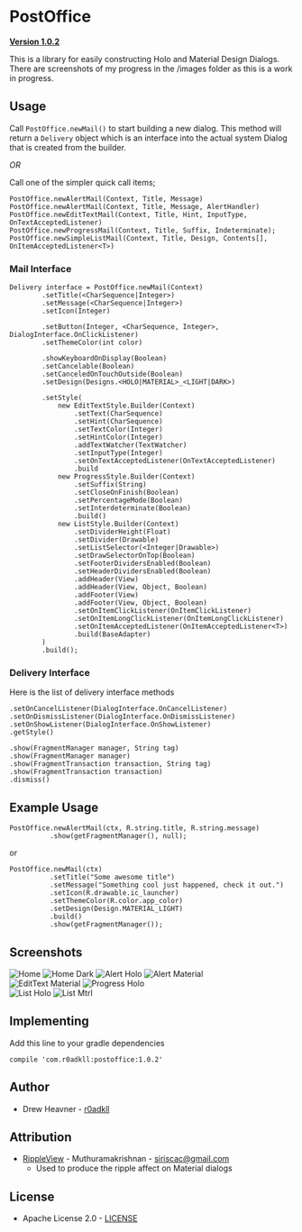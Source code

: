 # PostOffice 
[**Version 1.0.2**](id:version)

This is a library for easily constructing Holo and Material Design Dialogs.
There are screenshots of my progress in the /images folder as this is a work in progress.

## Usage

Call `PostOffice.newMail()` to start building a new dialog. This method will return a `Delivery` object which is an interface into the actual system Dialog that is created from the builder. 

_OR_ 

Call one of the simpler quick call items;
	
	PostOffice.newAlertMail(Context, Title, Message)
	PostOffice.newAlertMail(Context, Title, Message, AlertHandler)
	PostOffice.newEditTextMail(Context, Title, Hint, InputType, OnTextAcceptedListener)
	PostOffice.newProgressMail(Context, Title, Suffix, Indeterminate);
	PostOffice.newSimpleListMail(Context, Title, Design, Contents[], OnItemAcceptedListener<T>)

### Mail Interface

	Delivery interface = PostOffice.newMail(Context)
			.setTitle(<CharSequence|Integer>)
			.setMessage(<CharSequence|Integer>)
			.setIcon(Integer)
			
			.setButton(Integer, <CharSequence, Integer>, DialogInterface.OnClickListener)
			.setThemeColor(int color)
			
			.showKeyboardOnDisplay(Boolean)
			.setCancelable(Boolean)
			.setCanceledOnTouchOutside(Boolean)
			.setDesign(Designs.<HOLO|MATERIAL>_<LIGHT|DARK>)
			
			.setStyle(
				new EditTextStyle.Builder(Context)
					.setText(CharSequence)
					.setHint(CharSequence)
					.setTextColor(Integer)
					.setHintColor(Integer)
					.addTextWatcher(TextWatcher)
					.setInputType(Integer)
					.setOnTextAcceptedListener(OnTextAcceptedListener)
					.build
				new ProgressStyle.Builder(Context)
					.setSuffix(String)	
					.setCloseOnFinish(Boolean)
					.setPercentageMode(Boolean)
					.setInterdeterminate(Boolean)
					.build()
				new ListStyle.Builder(Context)
					.setDividerHeight(Float)
					.setDivider(Drawable)
					.setListSelector(<Integer|Drawable>)
					.setDrawSelectorOnTop(Boolean)
					.setFooterDividersEnabled(Boolean)
					.setHeaderDividersEnabled(Boolean)
					.addHeader(View)
					.addHeader(View, Object, Boolean)
					.addFooter(View)
					.addFooter(View, Object, Boolean)
					.setOnItemClickListener(OnItemClickListener)
					.setOnItemLongClickListener(OnItemLongClickListener)
					.setOnItemAcceptedListener(OnItemAcceptedListener<T>)
					.build(BaseAdapter)
			)
			.build();
			
### Delivery Interface

Here is the list of delivery interface methods

	.setOnCancelListener(DialogInterface.OnCancelListener)
	.setOnDismissListener(DialogInterface.OnDismissListener)
	.setOnShowListener(DialogInterface.OnShowListener)
	.getStyle()	
	
	.show(FragmentManager manager, String tag)
	.show(FragmentManager manager)
	.show(FragmentTransaction transaction, String tag)
    .show(FragmentTransaction transaction)
	.dismiss()
	
## Example Usage

	PostOffice.newAlertMail(ctx, R.string.title, R.string.message)
		      .show(getFragmentManager(), null);
		      
or
		      
	PostOffice.newMail(ctx)
			  .setTitle("Some awesome title")
			  .setMessage("Something cool just happened, check it out.")
			  .setIcon(R.drawable.ic_launcher)
			  .setThemeColor(R.color.app_color)
			  .setDesign(Design.MATERIAL_LIGHT)
			  .build()
			  .show(getFragmentManager());
			  
		    
## Screenshots
		    
![Home](images/po_1.png)  ![Home Dark](images/po_8.png)
![Alert Holo](images/po_2.png)  ![Alert Material](images/po_3.png)  
![EditText Material](images/po_4.png)  ![Progress Holo](images/po_5.png)  
![List Holo](images/po_6.png)  ![List Mtrl](images/po_7.png)
	
## Implementing
Add this line to your gradle dependencies

	compile 'com.r0adkll:postoffice:1.0.2'

## Author

-	Drew Heavner - [r0adkll](http://r0adkll.com)

## Attribution

-	[RippleView](https://github.com/siriscac/RippleView) - Muthuramakrishnan - [siriscac@gmail.com](mailto:siriscac@gmail.com)
	-	Used to produce the ripple affect on Material dialogs


## License

-	Apache License 2.0 - [LICENSE](LICENSE.md)
